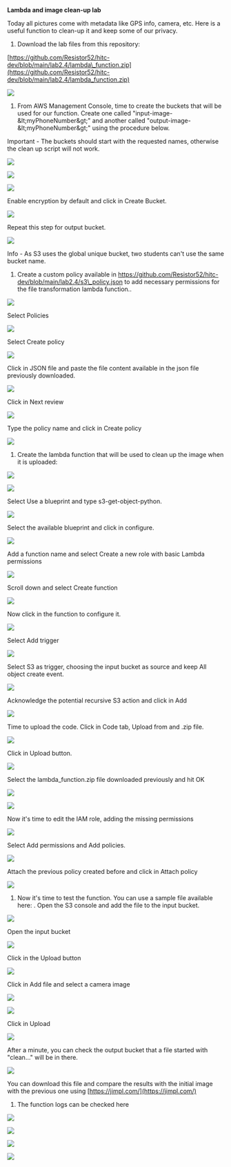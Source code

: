 **Lambda and image clean-up lab**

Today all pictures come with metadata like GPS info, camera, etc. Here is a useful function to clean-up it and keep some of our privacy.

1. Download the lab files from this repository:

[https://github.com/Resistor52/hitc-dev/blob/main/lab2.4/lambda\_function.zip](https://github.com/Resistor52/hitc-dev/blob/main/lab2.4/lambda_function.zip)

![](../images/Img_01_Lab_2.4.png)

1. From AWS Management Console, time to create the buckets that will be used for our function. Create one called &quot;input-image-\&lt;myPhoneNumber\&gt;&quot; and another called &quot;output-image-\&lt;myPhoneNumber\&gt;&quot; using the procedure below.

Important - The buckets should start with the requested names, otherwise the clean up script will not work.

![](RackMultipart20220526-1-grk0zj_html_e69672f80632b72d.png)

![](RackMultipart20220526-1-grk0zj_html_9e64bcfc687b353b.png)

![](RackMultipart20220526-1-grk0zj_html_7719d602a23339ed.png)

Enable encryption by default and click in Create Bucket.

![](RackMultipart20220526-1-grk0zj_html_def2a673213210be.png)

Repeat this step for output bucket.

![](RackMultipart20220526-1-grk0zj_html_da12ca72bc24fa2.png)

Info - As S3 uses the global unique bucket, two students can&#39;t use the same bucket name.

1. Create a custom policy available in https://github.com/Resistor52/hitc-dev/blob/main/lab2.4/s3\_policy.json to add necessary permissions for the file transformation lambda function..

![](RackMultipart20220526-1-grk0zj_html_e95ed360cc6f13d3.png)

Select Policies

![](RackMultipart20220526-1-grk0zj_html_bdfc4f3542ce75fd.png)

Select Create policy

![](RackMultipart20220526-1-grk0zj_html_35285f43e1e5765e.png)

Click in JSON file and paste the file content available in the json file previously downloaded.

![](RackMultipart20220526-1-grk0zj_html_1de22d2cc202f500.png)

Click in Next review

![](RackMultipart20220526-1-grk0zj_html_622e87869272da8c.png)

Type the policy name and click in Create policy

![](RackMultipart20220526-1-grk0zj_html_5f1706451e20ebdf.png)

1. Create the lambda function that will be used to clean up the image when it is uploaded:

![](RackMultipart20220526-1-grk0zj_html_49ce555d7813f4e6.png)

![](RackMultipart20220526-1-grk0zj_html_2db4afb5d15d5253.png)

Select Use a blueprint and type s3-get-object-python.

![](RackMultipart20220526-1-grk0zj_html_acb22f72dd82ae87.png)

Select the available blueprint and click in configure.

![](RackMultipart20220526-1-grk0zj_html_e7c44444fd015d8.png)

Add a function name and select Create a new role with basic Lambda permissions

![](RackMultipart20220526-1-grk0zj_html_145b7940cc6bbade.png)

Scroll down and select Create function

![](RackMultipart20220526-1-grk0zj_html_dc6856c671f4401b.png)

Now click in the function to configure it.

![](RackMultipart20220526-1-grk0zj_html_b56f2fd87ca9f81e.png)

Select Add trigger

![](RackMultipart20220526-1-grk0zj_html_2436bd9fb5062145.png)

Select S3 as trigger, choosing the input bucket as source and keep All object create event.

![](RackMultipart20220526-1-grk0zj_html_fad7b6b4bff29e1a.png)

Acknowledge the potential recursive S3 action and click in Add

![](RackMultipart20220526-1-grk0zj_html_a98b487be448d121.png)

Time to upload the code. Click in Code tab, Upload from and .zip file.

![](RackMultipart20220526-1-grk0zj_html_aedb38eca53a3579.png)

Click in Upload button.

![](RackMultipart20220526-1-grk0zj_html_ba98486b734acb6.png)

Select the lambda\_function.zip file downloaded previously and hit OK

![](RackMultipart20220526-1-grk0zj_html_de6fc87503505c3b.png)

![](RackMultipart20220526-1-grk0zj_html_7b722fa45558cfb0.png)

Now it&#39;s time to edit the IAM role, adding the missing permissions

![](RackMultipart20220526-1-grk0zj_html_90a2e0e6ae003801.png)

Select Add permissions and Add policies.

![](RackMultipart20220526-1-grk0zj_html_140fbe948a3ad2f2.png)

Attach the previous policy created before and click in Attach policy

![](RackMultipart20220526-1-grk0zj_html_17dfce3d172dbfc5.png)

1. Now it&#39;s time to test the function. You can use a sample file available here: . Open the S3 console and add the file to the input bucket.

![](RackMultipart20220526-1-grk0zj_html_f0f0f87df3f7217d.png)

Open the input bucket

![](RackMultipart20220526-1-grk0zj_html_7ce07a0196f1c272.png)

Click in the Upload button

![](RackMultipart20220526-1-grk0zj_html_19c57bcf5c17d279.png)

Click in Add file and select a camera image

![](RackMultipart20220526-1-grk0zj_html_d62f5c1d95c117f9.png)

![](RackMultipart20220526-1-grk0zj_html_14e34a4e9a0ce08b.png)

Click in Upload

![](RackMultipart20220526-1-grk0zj_html_bc6c2f5b843c2bad.png)

After a minute, you can check the output bucket that a file started with &quot;clean…&quot; will be in there.

![](RackMultipart20220526-1-grk0zj_html_8d6c18dabea7de2d.png)

You can download this file and compare the results with the initial image with the previous one using [https://jimpl.com/](https://jimpl.com/)

1. The function logs can be checked here

![](RackMultipart20220526-1-grk0zj_html_8f09a009819b92d5.png)

![](RackMultipart20220526-1-grk0zj_html_9904656311056c74.png)

![](RackMultipart20220526-1-grk0zj_html_591f2f8a92d3926d.png)

![](RackMultipart20220526-1-grk0zj_html_2b817b82aa9f0bd.png)
